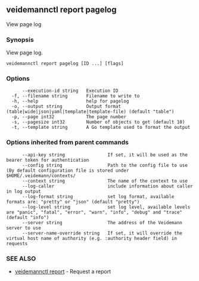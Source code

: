 ## veidemannctl report pagelog

View page log

### Synopsis

View page log.

```
veidemannctl report pagelog [ID ...] [flags]
```

### Options

```
      --execution-id string   Execution ID
  -f, --filename string       Filename to write to
  -h, --help                  help for pagelog
  -o, --output string         Output format (table|wide|json|yaml|template|template-file) (default "table")
  -p, --page int32            The page number
  -s, --pagesize int32        Number of objects to get (default 10)
  -t, --template string       A Go template used to format the output
```

### Options inherited from parent commands

```
      --api-key string                If set, it will be used as the bearer token for authentication
      --config string                 Path to the config file to use (By default configuration file is stored under $HOME/.veidemann/contexts/
      --context string                The name of the context to use
      --log-caller                    include information about caller in log output
      --log-format string             set log format, available formats are: "pretty" or "json" (default "pretty")
      --log-level string              set log level, available levels are "panic", "fatal", "error", "warn", "info", "debug" and "trace" (default "info")
      --server string                 The address of the Veidemann server to use
      --server-name-override string   If set, it will override the virtual host name of authority (e.g. :authority header field) in requests
```

### SEE ALSO

* [veidemannctl report](veidemannctl_report.md)	 - Request a report

